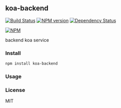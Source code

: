 ## koa-backend
[![Build Status](https://travis-ci.org/Treri/koa-backend.svg?branch=master)](https://travis-ci.org/Treri/koa-backend)
[![NPM version](https://badge.fury.io/js/koa-backend.svg)](http://badge.fury.io/js/koa-backend)
[![Dependency Status](https://david-dm.org/Treri/koa-backend.svg)](https://david-dm.org/Treri/koa-backend)

[![NPM](https://nodei.co/npm/koa-backend.png?downloads=true&stars=true)](https://www.npmjs.org/package/koa-backend)

backend koa service

### Install
```bash
npm install koa-backend
```

### Usage

### License
MIT